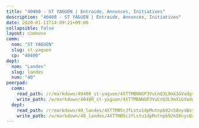 ```yaml
---
title: "40400 - ST YAGUEN | Entraide, Annonces, Initiatives"
description: "40400 - ST YAGUEN | Entraide, Annonces, Initiatives"
date: 2020-01-11T14:09:21+09:00
collapsible: false
layout: commune
comm:
  nom: "ST YAGUEN"
  slug: st-yaguen
  cp: "40400"
dept:
  nom: "Landes"
  slug: landes
  num: "40"
peerpad:
  comm:
    read_path: /r/markdown/40400_st-yaguen/4XTTMBNNGP3VuCnQ3L9mX1GVadgrHyiejUzxdGam56Xtxh5jA
    write_path: /w/markdown/40400_st-yaguen/4XTTMBNNGP3VuCnQ3L9mX1GVadgrHyiejUzxdGam56Xtxh5jA-K3TgUFJeZNVCdvkCuqCzjKYkfhCJK3m3vzcR5bMiXMsLirNj6QZ49tLEcaCDyajtpRsRjkBX1gTTxXUxBasVRZhsUXHFTyBAah4rKuUYPdJx594NJUAqYaoArBK6aPzYVhRfd7ye
  dept:
    read_path: /r/markdown/40_landes/4XTTMB5cJfLstu1dpMutnpb92n58nysBxt2LvNHp8iFa2he7h
    write_path: /w/markdown/40_landes/4XTTMB5cJfLstu1dpMutnpb92n58nysBxt2LvNHp8iFa2he7h-K3TgUvrqNj5GqBsxRXbDQxXTucun7uHSVZWT5C8CgQNaESTTE4cfR63JCubPGiKkKruc9dwpRJsb8aWPbJoGCdC5JVr33cPSqpb1rkjpoPrBPEdrj3zMya2yHWSYgr5GG1nyDstK
---
```


